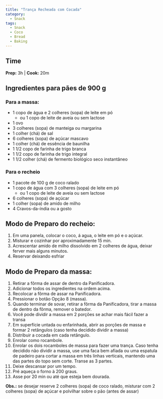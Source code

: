 ```yaml
---
title: "Trança Recheada com Cocada"
category:
  - Snack
tags:
  - Snack
  - Coco
  - Bread
  - Baking
---
```


## Time
**Prep:** 3h | **Cook:** 20m

## Ingredientes para pães de 900 g
### Para a massa:
* 1 copo de água e 2 colheres (sopa) de leite em pó
  * ou 1 copo de leite de aveia ou sem lactose
* 1 ovo
* 3 colheres (sopa) de manteiga ou margarina
* 1 colher (chá) de sal
* 6 colheres (sopa) de açúcar mascavo
* 1 colher (chá) de essência de baunilha
* 1 1/2 copo de farinha de trigo branca
* 1 1/2 copo de farinha de trigo integral
* 1 1/2 colher (chá) de fermento biológico seco instantâneo

### Para o recheio
* 1 pacote de 100 g de coco ralado
* 1 copo de água com 3 colheres (sopa) de leite em pó
  * ou 1 copo de leite de aveia ou sem lactose
* 6 colheres (sopa) de açúcar
* 1 colher (sopa) de amido de milho
* 4 Cravos-da-índia ou a gosto

## Modo de Preparo do recheio:
1. Em uma panela, colocar o coco, á agua, o leite em pó e o açúcar.
2. Misturar e cozinhar por aproximadamente 15 min.
3. Acrescentar amido de milho dissolvido em 2 colheres de água, deixar ferver mais alguns minutos.
4. Reservar deixando esfriar

## Modo de Preparo da massa:
1. Retirar a fôrma de assar de dentro da Panificadora.
2. Adicionar todos os ingredientes na ordem acima.
3. Recolocar a fôrma de assar na Panificadora.
4. Pressionar o botão Opção 8 (massa).
5. Quando terminar de sovar, retirar a fôrma da Panificadora, tirar a massa de dentro da fôrma, remover o batedor.
6. Você pode dividir a massa em 2 porções se achar mais fácil fazer a transa
7. Em superfície untada ou enfarinhada, abrir as porções de massa e formar 2 retângulos (caso tenha decidido dividir a massa)
8. Distribuir a cocada em cada retângulo.
9. Enrolar como rocambole.
10. Enrolar os dois rocamboles de massa para fazer uma trança. Caso tenha decidido não dividir a massa, use uma faca bem afiada ou uma espatula de padeiro para cortar a massa em três linhas verticais, mantendo uma das partes do topo sem corte. Transe as 3 partes.
11. Deixe descansar por um tempo.
12. Pré aqueça o forno à 200 graus.
13. Asse por 20 min ou até que esteja bem dourada.

**Obs.:** se desejar reserve 2 colheres (sopa) de coco ralado, misturar com 2 colheres (sopa) de açúcar e polvilhar sobre o pão (antes de assar)



